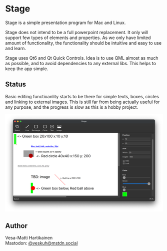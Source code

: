 Stage
=====
Stage is a simple presentation program for Mac and Linux.

Stage does not intend to be a full powerpoint replacement. It only will support few types of elements and properties. As we only have limited amount of functionality, the functionality should be intuitive and easy to use and learn.

Stage uses Qt6 and Qt Quick Controls. Idea is to use QML almost as much as possible, and to avoid dependencies to any external libs. This helps to keep the app simple.

Status
------
Basic editing functioanlity starts to be there for simple texts, boxes, circles and linking to external images. This is still far from being actually useful for any purpose, and the progress is slow as this is a hobby project.

![Screenshot 2024-10](/assets/screenshot-2024-10.png?raw=true)

Author
------
Vesa-Matti Hartikainen  
Mastodon: [@veskuh@mstdn.social](https://mstdn.social/@veskuh)
